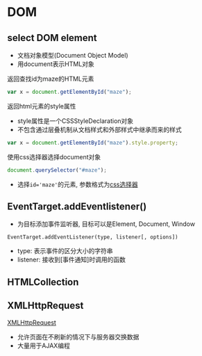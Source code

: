 # DOM

## select DOM element

- 文档对象模型(Document Object Model)
- 用document表示HTML对象

返回查找id为maze的HTML元素

```javascript
var x = document.getElementById("maze");
```

返回html元素的style属性

- style属性是一个CSSStyleDeclaration对象
- 不包含通过层叠机制从文档样式和外部样式中继承而来的样式

```javascript
var x = document.getElementById("maze").style.property;
```
使用css选择器选择document对象

```javascript
document.querySelector("#maze");
```

- 选择`id='maze'`的元素, 参数格式为[css选择器](CSS_Selector.md)

## EventTarget.addEventlistener()

- 为目标添加事件监听器, 目标可以是Element, Document, Window

`EventTarget.addEventListener(type, listener[, options])`

- type: 表示事件的区分大小的字符串
- listener: 接收到[事件通知]时调用的函数

## HTMLCollection


## XMLHttpRequest

[XMLHttpRequest](JavaScript_XMLHttpRequest.md)

- 允许页面在不刷新的情况下与服务器交换数据
- 大量用于AJAX编程
